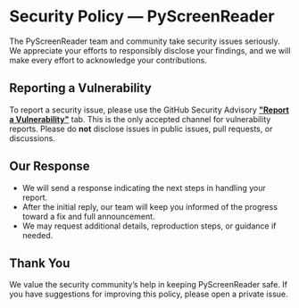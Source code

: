 # Security Policy — PyScreenReader

The PyScreenReader team and community take security issues seriously. We appreciate your efforts to responsibly disclose your findings, and we will make every effort to acknowledge your contributions.


## Reporting a Vulnerability

To report a security issue, please use the GitHub Security Advisory **["Report a Vulnerability"](https://github.com/PyScreenReader/PyScreenReader/security)** tab. This is the only accepted channel for vulnerability reports. Please do **not** disclose issues in public issues, pull requests, or discussions.


## Our Response

* We will send a response indicating the next steps in handling your report.
* After the initial reply, our team will keep you informed of the progress toward a fix and full announcement.
* We may request additional details, reproduction steps, or guidance if needed.


## Thank You

We value the security community’s help in keeping PyScreenReader safe. If you have suggestions for improving this policy, please open a private issue.
